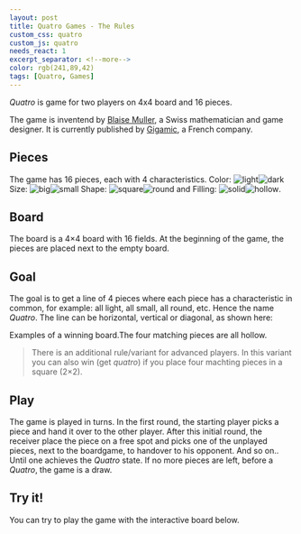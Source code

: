 ```yaml
---
layout: post
title: Quatro Games - The Rules
custom_css: quatro
custom_js: quatro
needs_react: 1
excerpt_separator: <!--more-->
color: rgb(241,89,42)
tags: [Quatro, Games]
---
```

*Quatro* is game for two players on 4x4 board and 16 pieces.
<!--more-->
The game is inventend by [Blaise Muller](https://en.wikipedia.org/wiki/Quarto_(board_game)), a Swiss mathematician and game designer. It is currently published by [Gigamic](https://en.gigamic.com/game/quarto-classic), a French company.

## Pieces

[p1]: ../../../assets/img/quatro/1.png "p1"
[p2]: ../../../assets/img/quatro/2.png "p2"
[p3]: ../../../assets/img/quatro/3.png "p3"
[p4]: ../../../assets/img/quatro/4.png "p4"
[p5]: ../../../assets/img/quatro/5.png "p5"
[p6]: ../../../assets/img/quatro/6.png "p6"
[p7]: ../../../assets/img/quatro/7.png "p7"
[p8]: ../../../assets/img/quatro/8.png "p8"
[p9]: ../../../assets/img/quatro/9.png "p9"
[p10]: ../../../assets/img/quatro/10.png "p10"
[p11]: ../../../assets/img/quatro/11.png "p11"
[p12]: ../../../assets/img/quatro/12.png "p12"
[p13]: ../../../assets/img/quatro/13.png "p13"
[p14]: ../../../assets/img/quatro/14.png "p14"
[p15]: ../../../assets/img/quatro/15.png "p15"
[p16]: ../../../assets/img/quatro/16.png "p16"

The game has 16 pieces, each with 4 characteristics. Color: ![light][p5]![dark][p13] Size: ![big][p1]![small][p5] Shape: ![square][p5]![round][p7] and Filling: ![solid][p15]![hollow][p16].

## Board

The board is a 4×4 board with 16 fields. At the beginning of the game, the pieces are placed next to the empty board.
<div class="qboard" data-pieces="0,0,0,0,  0,0,0,0,  0,0,0,0,  0,0,0,0"></div>

## Goal

The goal is to get a line of 4 pieces where each piece has a characteristic in common, for example: all light, all small, all round, etc. Hence the name *Quatro*. The line can be horizontal, vertical or diagonal, as shown here:
<div class="qexplain"></div>

Examples of a winning board.The four matching pieces are all hollow.  
<div class="qboard" data-pieces="4,12,9,16, 13,11,5,2, 15,7,0,6, 10,1,3,14"></div>

> There is an additional rule/variant for advanced players. In this variant you can also win (get *quatro*) if you place four machting pieces in a square (2×2).

## Play

The game is played in turns. In the first round, the starting player picks a piece and hand it over to the other player. After this initial round, the receiver place the piece on a free spot and picks one of the unplayed pieces, next to the boardgame, to handover to his opponent. And so on.. Until one achieves the *Quatro* state. If no more pieces are left, before a *Quatro*, the game is a draw.

## Try it!

You can try to play the game with the interactive board below.

<div class="qinteractive"></div>
